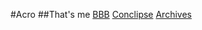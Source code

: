 #Acro
##That's me
[BBB](http://blockbyblockstudios.com)
[Conclipse](http://conclipse.com)
[Archives](http://acro.rf.gd)
